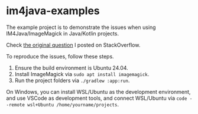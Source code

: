 # im4java-examples

The example project is to demonstrate the issues when using IM4Java/ImageMagick in Java/Kotlin projects.

Check [the original question](https://stackoverflow.com/questions/79435864/im4java-throws-exception-convert-im6-q16-no-decode-delegate-for-this-image-form) I posted on StackOverflow.

To reproduce the issues, follow these steps.

1. Ensure the build environment is Ubuntu 24.04. 
2. Install ImageMagick via `sudo apt install imagemagick`.
3. Run the project folders via `./gradlew :app:run`.

On Windows, you can install WSL/Ubuntu as the development environment, and use VSCode as development tools, and connect WSL/Ubuntu via `code --remote wsl+Ubuntu /home/yourname/projects`.


